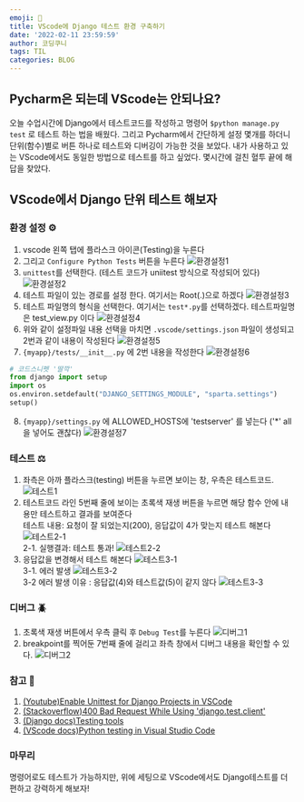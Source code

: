 ```yaml
---
emoji: 🙌
title: VScode에 Django 테스트 환경 구축하기
date: '2022-02-11 23:59:59'
author: 코딩쿠니
tags: TIL 
categories: BLOG 
---
```


## Pycharm은 되는데 VScode는 안되나요?
오늘 수업시간에 Django에서 테스트코드를 작성하고 명령어 `$python manage.py test` 로 테스트 하는 법을 배웠다. 그리고 Pycharm에서 간단하게 설정 몇개를 하더니 단위(함수)별로 버튼 하나로 테스트와 디버깅이 가능한 것을 보았다. 내가 사용하고 있는 VScode에서도 동일한 방법으로 테스트를 하고 싶었다. 몇시간에 걸친 혈투 끝에 해답을 찾았다.

## VScode에서 Django 단위 테스트 해보자
### 환경 설정 ⚙️
1. vscode 왼쪽 탭에 플라스크 아이콘(Testing)을 누른다
2. 그리고 `Configure Python Tests` 버튼을 누른다 
![환경설정1](setting1.png)   
3. `unittest`를 선택한다. (테스트 코드가 uniitest 방식으로 작성되어 있다)
![환경설정2](setting2.png)   
4. 테스트 파일이 있는 경로를 설정 한다. 여기서는 Root(.)으로 하겠다
![환경설정3](setting3.png)   
5. 테스트 파일명의 형식을 선택한다. 여기서는 `test*.py`를 선택하겠다. 테스트파일명은 test_view.py 이다
![환경설정4](setting4.png)   
6. 위와 같이 설정파일 내용 선택을 마치면 `.vscode/settings.json` 파일이 생성되고 2번과 같이 내용이 작성된다
![환경설정5](setting5.png)   
7. `{myapp}/tests/__init__.py` 에 2번 내용을 작성한다
![환경설정6](setting6.png)
```python
# 코드스니펫 '딸깍'
from django import setup
import os
os.environ.setdefault("DJANGO_SETTINGS_MODULE", "sparta.settings")
setup()
```      
8. `{myapp}/settings.py` 에 ALLOWED_HOSTS에 'testserver' 를 넣는다 ('*' all을 넣어도 괜찮다)
![환경설정7](setting7.png)

### 테스트 ⚖️
1. 좌측은 아까 플라스크(testing) 버튼을 누르면 보이는 창, 우측은 테스트코드.
![테스트1](test1.png)   
2. 테스트코드 라인 5번째 줄에 보이는 초록색 재생 버튼을 누르면 해당 함수 안에 내용만 테스트하고 결과를 보여준다    
테스트 내용: 요청이 잘 되었는지(200), 응답값이 4가 맞는지 테스트 해본다
![테스트2-1](test2-1.png)   
2-1. 실행결과: 테스트 통과!
![테스트2-2](test2-2.png)   
3. 응답값을 변경해서 테스트 해본다
![테스트3-1](test3-1.png)   
3-1. 에러 발생
![테스트3-2](test3-2.png)   
3-2 에러 발생 이유 : 응답값(4)와 테스트값(5)이 같지 않다
![테스트3-3](test3-3.png)

### 디버그 🪲
1. 초록색 재생 버튼에서 우측 클릭 후 `Debug Test`를 누른다
![디버그1](debug1.png)   
 2. breakpoint를 찍어둔 7번째 줄에 걸리고 좌측 창에서 디버그 내용을 확인할 수 있다.
![디버그2](debug2.png)

### 참고 📕
1. [(Youtube)Enable Unittest for Django Projects in VSCode](https://www.youtube.com/watch?v=7RaPq2BnPCI)
2. [(Stackoverflow)400 Bad Request While Using 'django.test.client'](https://stackoverflow.com/questions/28521949/400-bad-request-while-using-django-test-client)
3. [(Django docs)Testing tools](https://docs.djangoproject.com/en/4.0/topics/testing/tools/)
4. [(VScode docs)Python testing in Visual Studio Code](https://vscode-westeu.azurewebsites.net/docs/python/testing)

### 마무리
명령어로도 테스트가 가능하지만, 위에 세팅으로 VScode에서도 Django테스트를 더 편하고 강력하게 해보자!

```toc
```